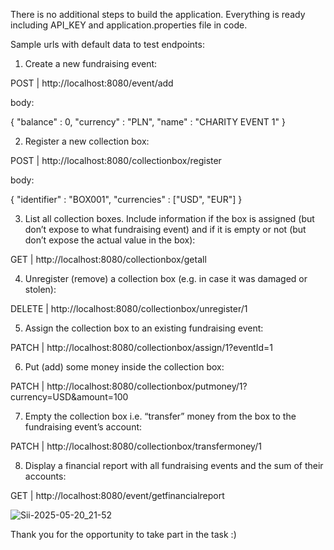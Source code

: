 There is no additional steps to build the application. Everything is ready including API_KEY and application.properties file in code.

Sample urls with default data to test endpoints:


1. Create a new fundraising event:
 
POST | http://localhost:8080/event/add

body:

{
    "balance" : 0,
    "currency" : "PLN",
    "name" : "CHARITY EVENT 1"
}

2. Register a new collection box:

POST | http://localhost:8080/collectionbox/register

body:

{
    "identifier" : "BOX001",
    "currencies" : ["USD", "EUR"]
}

3. List all collection boxes. Include information if the box is assigned (but don’t expose to what
   fundraising event) and if it is empty or not (but don’t expose the actual value in the box):

GET | http://localhost:8080/collectionbox/getall

4. Unregister (remove) a collection box (e.g. in case it was damaged or stolen):

DELETE | http://localhost:8080/collectionbox/unregister/1

5. Assign the collection box to an existing fundraising event:

PATCH | http://localhost:8080/collectionbox/assign/1?eventId=1

6. Put (add) some money inside the collection box:

PATCH | http://localhost:8080/collectionbox/putmoney/1?currency=USD&amount=100

7. Empty the collection box i.e. “transfer” money from the box to the fundraising event’s account:

PATCH | http://localhost:8080/collectionbox/transfermoney/1

8. Display a financial report with all fundraising events and the sum of their accounts:

GET | http://localhost:8080/event/getfinancialreport

![Sii-2025-05-20_21-52](https://github.com/user-attachments/assets/5a4e6986-520c-4cf9-82ed-850338dc5165)

Thank you for the opportunity to take part in the task :)









